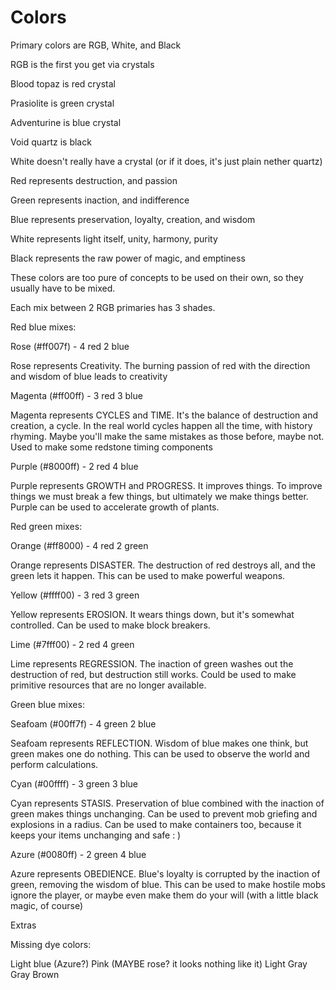 # Colors

Primary colors are RGB, White, and Black

RGB is the first you get via crystals

Blood topaz is red crystal

Prasiolite is green crystal

Adventurine is blue crystal

Void quartz is black

White doesn't really have a crystal (or if it does, it's just plain nether quartz)


Red represents destruction, and passion

Green represents inaction, and indifference

Blue represents preservation, loyalty, creation, and wisdom

White represents light itself, unity, harmony, purity

Black represents the raw power of magic, and emptiness

These colors are too pure of concepts to be used on their own, so they usually have to be mixed.

Each mix between 2 RGB primaries has 3 shades.

Red blue mixes:

Rose (#ff007f) - 4 red 2 blue

Rose represents Creativity. The burning passion of red with the direction and wisdom of blue leads to creativity

Magenta (#ff00ff) - 3 red 3 blue

Magenta represents CYCLES and TIME. It's the balance of destruction and creation, a cycle. In the real world cycles
happen all the time, with history rhyming. Maybe you'll make the same mistakes as those before, maybe not.
Used to make some redstone timing components

Purple (#8000ff) - 2 red 4 blue

Purple represents GROWTH and PROGRESS. It improves things. To improve things we must break a few things,
but ultimately we make things better. Purple can be used to accelerate growth of plants.

Red green mixes:

Orange (#ff8000) - 4 red 2 green

Orange represents DISASTER. The destruction of red destroys all, and the green lets it happen. This can
be used to make powerful weapons.

Yellow (#ffff00) - 3 red 3 green

Yellow represents EROSION. It wears things down, but it's somewhat controlled. Can be used to make block
breakers. 

Lime (#7fff00) - 2 red 4 green

Lime represents REGRESSION. The inaction of green washes out the destruction of red, but destruction still works.
Could be used to make primitive resources that are no longer available.

Green blue mixes:

Seafoam (#00ff7f) - 4 green 2 blue

Seafoam represents REFLECTION. Wisdom of blue makes one think, but green makes one do nothing. This can be used
to observe the world and perform calculations.

Cyan (#00ffff) - 3 green 3 blue

Cyan represents STASIS. Preservation of blue combined with the inaction of green makes things unchanging.
Can be used to prevent mob griefing and explosions in a radius. Can be used to make containers too,
because it keeps your items unchanging and safe : )

Azure (#0080ff) - 2 green 4 blue

Azure represents OBEDIENCE. Blue's loyalty is corrupted by the inaction of green, removing the wisdom of blue.
This can be used to make hostile mobs ignore the player, or maybe even make them do your will (with a little
black magic, of course)

Extras

Missing dye colors:

Light blue (Azure?)
Pink (MAYBE rose? it looks nothing like it)
Light Gray
Gray
Brown

